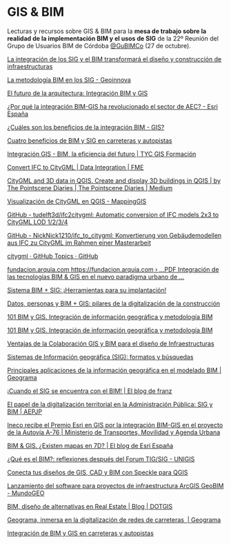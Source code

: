 # GIS & BIM

Lecturas y recursos sobre GIS & BIM para la **mesa de trabajo sobre la realidad de la implementación BIM y el usos de SIG** de la 22º Reunión del Grupo de Usuarios BIM de Córdoba [@GuBIMCo](https://mobile.twitter.com/gubimcordoba) (27 de octubre).



[La integración de los SIG y el BIM transformará el diseño y construcción de infraestructuras](https://www.notion.so/La-integraci-n-de-los-SIG-y-el-BIM-transformar-el-dise-o-y-construcci-n-de-infraestructuras-051c8efe98f94106907472d023c18e30)

[La metodología BIM en los SIG - Geoinnova](https://www.notion.so/La-metodolog-a-BIM-en-los-SIG-Geoinnova-7822a944612c48dd9c6e8f4e80c0176b)

[El futuro de la arquitectura: Integración BIM y GIS](https://www.notion.so/El-futuro-de-la-arquitectura-Integraci-n-BIM-y-GIS-adae969e9d12410485e5cc0a5a0450ad)

[¿Por qué la integración BIM-GIS ha revolucionado el sector de AEC? - Esri España](https://www.notion.so/Por-qu-la-integraci-n-BIM-GIS-ha-revolucionado-el-sector-de-AEC-Esri-Espa-a-11a5ad3ebfd9487d841e1d2a9972cfdd)

[¿Cuáles son los beneficios de la integración BIM - GIS?](https://www.notion.so/Cu-les-son-los-beneficios-de-la-integraci-n-BIM-GIS-7a98845b18eb46498b7f02a822568676)

[Cuatro beneficios de BIM y SIG en carreteras y autopistas](https://www.notion.so/Cuatro-beneficios-de-BIM-y-SIG-en-carreteras-y-autopistas-e82e439e6dca453ba77eda5692da51ef)

[Integración GIS - BIM, la eficiencia del futuro | TYC GIS Formación](https://www.notion.so/Integraci-n-GIS-BIM-la-eficiencia-del-futuro-TYC-GIS-Formaci-n-ac267513e94b4d2a96cfa102303ed290)

[Convert IFC to CityGML | Data Integration | FME](https://www.notion.so/Convert-IFC-to-CityGML-Data-Integration-FME-5d2029ff595a4b3ab7c1b3818cec7520)

[CityGML and 3D data in QGIS. Create and display 3D buildings in QGIS | by The Pointscene Diaries | The Pointscene Diaries | Medium](https://www.notion.so/CityGML-and-3D-data-in-QGIS-Create-and-display-3D-buildings-in-QGIS-by-The-Pointscene-Diaries-T-79cf22a85ac84943a9ad71a842eb5145)

[Visualización de CityGML en QGIS - MappingGIS](https://www.notion.so/Visualizaci-n-de-CityGML-en-QGIS-MappingGIS-ee7aa5dda32e44f2b5cda7075b781c1c)

[GitHub - tudelft3d/ifc2citygml: Automatic conversion of IFC models 2x3 to CityGML LOD 1/2/3/4](https://www.notion.so/GitHub-tudelft3d-ifc2citygml-Automatic-conversion-of-IFC-models-2x3-to-CityGML-LOD-1-2-3-4-c05dd45d96674a6596d26094a69dff88)

[GitHub - NickNick1210/ifc_to_citygml: Konvertierung von Gebäudemodellen aus IFC zu CityGML im Rahmen einer Masterarbeit](https://www.notion.so/GitHub-NickNick1210-ifc_to_citygml-Konvertierung-von-Geb-udemodellen-aus-IFC-zu-CityGML-im-Rahmen-88184e4ae07a4bafa6d16799ae58eabc)

[citygml · GitHub Topics · GitHub](https://www.notion.so/citygml-GitHub-Topics-GitHub-7446140213dc4880b724dcce9a4ffb25)

[fundacion.arquia.com
https://fundacion.arquia.com › ...PDF
Integración de las tecnologías BIM & GIS en el nuevo paradigma urbano de ...](https://www.notion.so/fundacion-arquia-com-https-fundacion-arquia-com-PDF-Integraci-n-de-las-tecnolog-as-BIM-GIS--c3bb3d2ed586436dbdafd773021cada8)

[Sistema BIM + SIG: ¡Herramientas para su implantación!](https://www.notion.so/Sistema-BIM-SIG-Herramientas-para-su-implantaci-n-bcac984a73574866910b504b2a7d4e50)

[Datos, personas y BIM + GIS: pilares de la digitalización de la construcción](https://www.notion.so/Datos-personas-y-BIM-GIS-pilares-de-la-digitalizaci-n-de-la-construcci-n-23ad5f1899934843af83aee832588e1d)

[101 BIM y GIS. Integración de información geográfica y metodología BIM](https://www.notion.so/101-BIM-y-GIS-Integraci-n-de-informaci-n-geogr-fica-y-metodolog-a-BIM-9d0f0fa4ccf746ffac12b03b56a13260)

[101 BIM y GIS. Integración de información geográfica y metodología BIM](https://www.notion.so/101-BIM-y-GIS-Integraci-n-de-informaci-n-geogr-fica-y-metodolog-a-BIM-5266d5517596416eb7f41f5bf02a394f)

[Ventajas de la Colaboración GIS y BIM para el diseño de Infraestructuras](https://www.notion.so/Ventajas-de-la-Colaboraci-n-GIS-y-BIM-para-el-dise-o-de-Infraestructuras-ef2a6f7d26094f87b33a04d9a1cbbf74)

[Sistemas de Información geográfica (SIG): formatos y búsquedas](https://www.notion.so/Sistemas-de-Informaci-n-geogr-fica-SIG-formatos-y-b-squedas-649c0c84192d4e818a79fad57592154c)

[Principales aplicaciones de la información geográfica en el modelado BIM | Geograma](https://www.notion.so/Principales-aplicaciones-de-la-informaci-n-geogr-fica-en-el-modelado-BIM-Geograma-159867a2dd284bb6955192a7aac44991)

[¡Cuando el SIG se encuentra con el BIM! | El blog de franz](https://www.notion.so/Cuando-el-SIG-se-encuentra-con-el-BIM-El-blog-de-franz-b6d4465f10f740bdad082a52d19703e4)

[El papel de la digitalización territorial en la Administración Pública: SIG y BIM | AEPJP](https://www.notion.so/El-papel-de-la-digitalizaci-n-territorial-en-la-Administraci-n-P-blica-SIG-y-BIM-AEPJP-9827084d6f6a416a82099bb425ce813a)

[Ineco recibe el Premio Esri en GIS por la integración BIM-GIS en el proyecto de la Autovía A-76 | Ministerio de Transportes, Movilidad y Agenda Urbana](https://www.notion.so/Ineco-recibe-el-Premio-Esri-en-GIS-por-la-integraci-n-BIM-GIS-en-el-proyecto-de-la-Autov-a-A-76-Mi-549d818b79164c159a77b0813fc417df)

[BIM & GIS. ¿Existen mapas en 7D? | El blog de Esri España](https://www.notion.so/BIM-GIS-Existen-mapas-en-7D-El-blog-de-Esri-Espa-a-4d86bbdf6abc43c78d6acd1c52db1989)

[¿Qué es el BIM?: reflexiones después del Forum TIG/SIG - UNIGIS](https://www.notion.so/Qu-es-el-BIM-reflexiones-despu-s-del-Forum-TIG-SIG-UNIGIS-4e7134e9d3fe49fda4af07237044e1fe)

[Conecta tus diseños de GIS, CAD y BIM con Speckle para QGIS](https://www.notion.so/Conecta-tus-dise-os-de-GIS-CAD-y-BIM-con-Speckle-para-QGIS-3b3dd93c41ec479d98b91577d7e94560)

[Lanzamiento del software para proyectos de infraestructura ArcGIS GeoBIM - MundoGEO](https://www.notion.so/Lanzamiento-del-software-para-proyectos-de-infraestructura-ArcGIS-GeoBIM-MundoGEO-4684afd3c432487fa66debeab667a1ed)

[BIM, diseño de alternativas en Real Estate | Blog | DOTGIS](https://www.notion.so/BIM-dise-o-de-alternativas-en-Real-Estate-Blog-DOTGIS-e013898d36c84a57864b5f5ff59c51e6)

[Geograma, inmersa en la digitalización de redes de carreteras  | Geograma](https://www.notion.so/Geograma-inmersa-en-la-digitalizaci-n-de-redes-de-carreteras-Geograma-4e7d5a215a924542a44a3128da2ceeb1)

[Integración de BIM y GIS en carreteras y autopistas](https://www.notion.so/Integraci-n-de-BIM-y-GIS-en-carreteras-y-autopistas-7fa6105b3d1c4ae5aba67677b1527f52)
